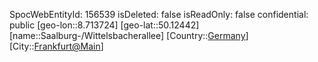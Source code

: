 ﻿---
location: [50.12442,8.713724]
type: Station
tags:
- geo/Station

---
SpocWebEntityId: 156539
isDeleted: false
isReadOnly: false
confidential: public
[geo-lon::8.713724]
[geo-lat::50.12442]
[name::Saalburg-/Wittelsbacherallee]
[Country::[Germany](geo/Continent/Europe/Germany.md)]
[City::[Frankfurt@Main](geo/Continent/Europe/Germany/Hessen/Frankfurt@Main.md)]

